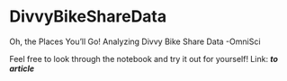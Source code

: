 # DivvyBikeShareData
Oh, the Places You’ll Go! Analyzing Divvy Bike Share Data -OmniSci

Feel free to look through the notebook and try it out for yourself!
Link: ___to article___
